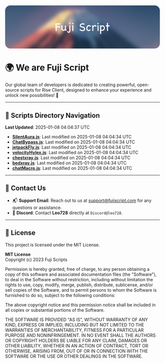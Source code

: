 ![Banner](.github/b.webp)

# 🌍 **We are Fuji Script**

Our global team of developers is dedicated to creating powerful, open-source scripts for Rise Client, designed to enhance your experience and unlock new possibilities! 🌟

---
<!-- SCRIPTS_NAVIGATION_START -->
## 📂 **Scripts Directory Navigation**

**Last Updated**: 2025-01-08 04:04:37 UTC

- **[SilentAura.js](scripts/SilentAura.js)**: Last modified on 2025-01-08 04:04:34 UTC
- **[ChatBypass.js](scripts/ChatBypass.js)**: Last modified on 2025-01-08 04:04:34 UTC
- **[jetpackFly.js](scripts/jetpackFly.js)**: Last modified on 2025-01-08 04:04:34 UTC
- **[velocityHylex.js](scripts/velocityHylex.js)**: Last modified on 2025-01-08 04:04:34 UTC
- **[chestxray.js](scripts/chestxray.js)**: Last modified on 2025-01-08 04:04:34 UTC
- **[bedxray.js](scripts/bedxray.js)**: Last modified on 2025-01-08 04:04:34 UTC
- **[chatMacro.js](scripts/chatMacro.js)**: Last modified on 2025-01-08 04:04:34 UTC

<!-- SCRIPTS_NAVIGATION_END -->

---

## 💬 **Contact Us**  
- 📬 **Support Email**: Reach out to us at [support@fujiscript.com](mailto:support@fujiscript.com) for any questions or assistance.  
- 💬 **Discord**: Contact **Leo728** directly at `Discord@leo728`.

---

## 📜 **License**

This project is licensed under the MIT License.  

**MIT License**  
Copyright (c) 2023 Fuji Scripts  

Permission is hereby granted, free of charge, to any person obtaining a copy of this software and associated documentation files (the "Software"), to deal in the Software without restriction, including without limitation the rights to use, copy, modify, merge, publish, distribute, sublicense, and/or sell copies of the Software, and to permit persons to whom the Software is furnished to do so, subject to the following conditions:  

The above copyright notice and this permission notice shall be included in all copies or substantial portions of the Software.  

THE SOFTWARE IS PROVIDED "AS IS", WITHOUT WARRANTY OF ANY KIND, EXPRESS OR IMPLIED, INCLUDING BUT NOT LIMITED TO THE WARRANTIES OF MERCHANTABILITY, FITNESS FOR A PARTICULAR PURPOSE AND NONINFRINGEMENT. IN NO EVENT SHALL THE AUTHORS OR COPYRIGHT HOLDERS BE LIABLE FOR ANY CLAIM, DAMAGES OR OTHER LIABILITY, WHETHER IN AN ACTION OF CONTRACT, TORT OR OTHERWISE, ARISING FROM, OUT OF OR IN CONNECTION WITH THE SOFTWARE OR THE USE OR OTHER DEALINGS IN THE SOFTWARE.  
